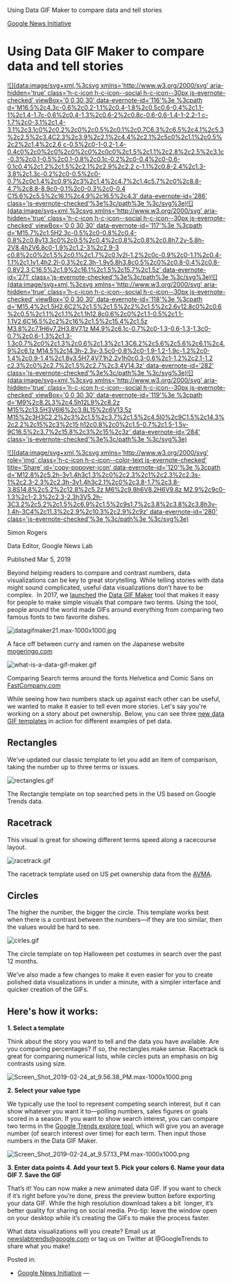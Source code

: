 Using Data GIF Maker to compare data and tell stories

 [Google News Initiative](https://www.blog.google/outreach-initiatives/google-news-initiative/)

# Using Data GIF Maker to compare data and tell stories

 [![](data:image/svg+xml,%3csvg xmlns='http://www.w3.org/2000/svg' aria-hidden='true' class='h-c-icon h-c-icon--social h-c-icon--30px js-evernote-checked' viewBox='0 0 30 30' data-evernote-id='116'%3e %3cpath d='M16.5%2c4.3c-0.6%2c0.2-1.1%2c0.4-1.8%2c0.5c0.6-0.4%2c1.1-1%2c1.4-1.7c-0.6%2c0.4-1.3%2c0.6-2%2c0.8c-0.6-0.6-1.4-1-2.2-1 c-1.7%2c0-3.1%2c1.4-3.1%2c3.1c0%2c0.2%2c0%2c0.5%2c0.1%2c0.7C6.3%2c6.5%2c4.1%2c5.3%2c2.5%2c3.4C2.3%2c3.9%2c2.1%2c4.4%2c2.1%2c5c0%2c1.1%2c0.5%2c2%2c1.4%2c2.6 c-0.5%2c0-1-0.2-1.4-0.4c0%2c0%2c0%2c0%2c0%2c0c0%2c1.5%2c1.1%2c2.8%2c2.5%2c3.1c-0.3%2c0.1-0.5%2c0.1-0.8%2c0.1c-0.2%2c0-0.4%2c0-0.6-0.1c0.4%2c1.2%2c1.5%2c2.1%2c2.9%2c2.2 c-1.1%2c0.8-2.4%2c1.3-3.8%2c1.3c-0.2%2c0-0.5%2c0-0.7%2c0c1.4%2c0.9%2c3%2c1.4%2c4.7%2c1.4c5.7%2c0%2c8.8-4.7%2c8.8-8.9c0-0.1%2c0-0.3%2c0-0.4 C15.6%2c5.5%2c16.1%2c4.9%2c16.5%2c4.3' data-evernote-id='286' class='js-evernote-checked'%3e%3c/path%3e %3c/svg%3e)](https://twitter.com/intent/tweet?text=Using%20Data%20GIF%20Maker%20to%20compare%20data%20and%20tell%20stories%20%40google&url=https%3A//www.blog.google/outreach-initiatives/google-news-initiative/using-data-gif-maker-compare-data-and-tell-stories/)[![](data:image/svg+xml,%3csvg xmlns='http://www.w3.org/2000/svg' aria-hidden='true' class='h-c-icon h-c-icon--social h-c-icon--30px js-evernote-checked' viewBox='0 0 30 30' data-evernote-id='117'%3e %3cpath d='M15.7%2c1.5H2.3c-0.5%2c0-0.8%2c0.4-0.8%2c0.8v13.3c0%2c0.5%2c0.4%2c0.8%2c0.8%2c0.8h7.2v-5.8h-2V8.4h2V6.8c0-1.9%2c1.2-3%2c2.9-3 c0.8%2c0%2c1.5%2c0.1%2c1.7%2c0.1v2l-1.2%2c0c-0.9%2c0-1.1%2c0.4-1.1%2c1.1v1.4h2.2l-0.3%2c2.3h-1.9v5.8h3.8c0.5%2c0%2c0.8-0.4%2c0.8-0.8V2.3 C16.5%2c1.9%2c16.1%2c1.5%2c15.7%2c1.5z' data-evernote-id='271' class='js-evernote-checked'%3e%3c/path%3e %3c/svg%3e)](https://www.facebook.com/sharer/sharer.php?caption=Using%20Data%20GIF%20Maker%20to%20compare%20data%20and%20tell%20stories&u=https%3A//www.blog.google/outreach-initiatives/google-news-initiative/using-data-gif-maker-compare-data-and-tell-stories/)[![](data:image/svg+xml,%3csvg xmlns='http://www.w3.org/2000/svg' aria-hidden='true' class='h-c-icon h-c-icon--social h-c-icon--30px js-evernote-checked' viewBox='0 0 30 30' data-evernote-id='118'%3e %3cpath d='M15.4%2c1.5H2.6C2%2c1.5%2c1.5%2c2%2c1.5%2c2.6v12.8c0%2c0.6%2c0.5%2c1.1%2c1.1%2c1.1h12.8c0.6%2c0%2c1.1-0.5%2c1.1-1.1V2.6C16.5%2c2%2c16%2c1.5%2c15.4%2c1.5z M3.8%2c7.1H6v7.2H3.8V7.1z M4.9%2c6.1c-0.7%2c0-1.3-0.6-1.3-1.3c0-0.7%2c0.6-1.3%2c1.3-1.3c0.7%2c0%2c1.3%2c0.6%2c1.3%2c1.3C6.2%2c5.6%2c5.6%2c6.1%2c4.9%2c6.1z M14.5%2c14.3h-2.3v-3.5c0-0.8%2c0-1.9-1.2-1.9c-1.2%2c0-1.4%2c0.9-1.4%2c1.8v3.5H7.4V7.1h2.2v1h0c0.3-0.6%2c1-1.2%2c2.1-1.2 c2.3%2c0%2c2.7%2c1.5%2c2.7%2c3.4V14.3z' data-evernote-id='282' class='js-evernote-checked'%3e%3c/path%3e %3c/svg%3e)](https://www.linkedin.com/shareArticle?mini=true&url=https%3A//www.blog.google/outreach-initiatives/google-news-initiative/using-data-gif-maker-compare-data-and-tell-stories/&title=Using%20Data%20GIF%20Maker%20to%20compare%20data%20and%20tell%20stories)[![](data:image/svg+xml,%3csvg xmlns='http://www.w3.org/2000/svg' aria-hidden='true' class='h-c-icon h-c-icon--social h-c-icon--30px js-evernote-checked' viewBox='0 0 30 30' data-evernote-id='119'%3e %3cpath d='M9%2c8.2L3%2c4.5h12L9%2c8.2z M15%2c13.5H3V6l6%2c3.8L15%2c6V13.5z M15%2c3H3C2.2%2c3%2c1.5%2c3.7%2c1.5%2c4.5l0%2c9C1.5%2c14.3%2c2.2%2c15%2c3%2c15 h12c0.8%2c0%2c1.5-0.7%2c1.5-1.5v-9C16.5%2c3.7%2c15.8%2c3%2c15%2c3z' data-evernote-id='284' class='js-evernote-checked'%3e%3c/path%3e %3c/svg%3e)](https://www.blog.google/outreach-initiatives/google-news-initiative/using-data-gif-maker-compare-data-and-tell-stories/mailto:?subject=Using%20Data%20GIF%20Maker%20to%20compare%20data%20and%20tell%20stories&body=Check%20out%20this%20article%20on%20the%20Keyword:%0A%0AUsing%20Data%20GIF%20Maker%20to%20compare%20data%20and%20tell%20stories%0A%0ALearn%20how%20to%20use%20the%20updated%20the%20Data%20GIF%20Maker%20with%20three%20new%20templates%20for%20creating%20data%20visual%20GIFs.%0A%0Ahttps%3A//www.blog.google/outreach-initiatives/google-news-initiative/using-data-gif-maker-compare-data-and-tell-stories/)

 [![](data:image/svg+xml,%3csvg xmlns='http://www.w3.org/2000/svg' role='img' class='h-c-icon h-c-icon--color-text js-evernote-checked' title='Share' id='copy-popover-icon' data-evernote-id='120'%3e %3cpath d='M12.8%2c5.2h-3v1.4h3c1.3%2c0%2c2.3%2c1%2c2.3%2c2.3s-1%2c2.3-2.3%2c2.3h-3v1.4h3c2.1%2c0%2c3.8-1.7%2c3.8-3.8S14.8%2c5.2%2c12.8%2c5.2z M6%2c9.8h6V8.2H6V9.8z M2.9%2c9c0-1.3%2c1-2.3%2c2.3-2.3h3V5.2h-3C3.2%2c5.2%2c1.5%2c6.9%2c1.5%2c9s1.7%2c3.8%2c3.8%2c3.8h3v-1.4h-3C4%2c11.3%2c2.9%2c10.3%2c2.9%2c9z' data-evernote-id='280' class='js-evernote-checked'%3e %3c/path%3e %3c/svg%3e)]()

Simon Rogers

Data Editor, Google News Lab

 Published Mar 5, 2019

Beyond helping readers to compare and contrast numbers, data visualizations can be key to great storytelling. While telling stories with data might sound complicated, useful data visualizations don’t have to be complex.  In 2017, we [launched](https://www.blog.google/outreach-initiatives/google-news-initiative/make-your-own-data-gifs-our-new-too/) the [Data GIF Maker](https://datagifmaker.withgoogle.com/) tool that makes it easy for people to make simple visuals that compare two terms. Using the tool, people around the world made GIFs around everything from comparing two famous fonts to two favorite dishes.

 ![datagifmaker21.max-1000x1000.jpg](../_resources/6f8cfc02beff354c4bef8d9292dc72e3.png)

A face off between curry and ramen on the Japanese website [mogeringo.com](https://pc.mogeringo.com/archives/65308)

 ![what-is-a-data-gif-maker.gif](../_resources/4d1c12d818213818377003968db31870.gif)

Comparing Search terms around the fonts Helvetica and Comic Sans on [FastCompany.com](https://www.fastcompany.com/90127277/googles-new-data-viz-tool-makes-snappy-gifs-out-of-your-data)

While seeing how two numbers stack up against each other can be useful, we wanted to make it easier to tell even more stories. Let's say you're working on a story about pet ownership. Below, you can see three [new data GIF templates](https://datagifmaker.withgoogle.com/) in action for different examples of pet data.

## Rectangles

We’ve updated our classic template to let you add an item of comparison, taking the number up to three terms or issues.

 ![rectangles.gif](../_resources/723c3f9935ffa31c92687723f2d78cbb.gif)

The Rectangle template on top searched pets in the US based on Google Trends data.

## Racetrack

This visual is great for showing different terms speed along a racecourse layout.

 ![racetrack.gif](../_resources/c631e95a6b3b9209bfaca0d00184d184.gif)

The racetrack template used on US pet ownership data from the [AVMA](https://www.avma.org/KB/Resources/Statistics/Pages/Market-research-statistics-US-pet-ownership.aspx).

## Circles

The higher the number, the bigger the circle. This template works best when there is a contrast between the numbers—if they are too similar, then the values would be hard to see.

 ![cirles.gif](../_resources/c7cbae5c761772404dcfdd0cee3c9686.gif)

The circle template on top Halloween pet costumes in search over the past 12 months.

We’ve also made a few changes to make it even easier for you to create polished data visualizations in under a minute, with a simpler interface and quicker creation of the GIFs.

## Here's how it works:

**1. Select a template**

Think about the story you want to tell and the data you have available. Are you comparing percentages? If so, the rectangles make sense. Racetrack is great for comparing numerical lists, while circles puts an emphasis on big contrasts using size.

 ![Screen_Shot_2019-02-24_at_9.56.38_PM.max-1000x1000.png](../_resources/892ca74511b69a3cac754ea13baf7893.png)

**2. Select your value type**

We typically use the tool to represent competing search interest, but it can show whatever you want it to—polling numbers, sales figures or goals scored in a season. If you want to show search interest, you can compare two terms in the [Google Trends explore tool](https://trends.google.com/trends/explore), which will give you an average number (of search interest over time) for each term. Then input those numbers in the Data GIF Maker.

 ![Screen_Shot_2019-02-24_at_9.57.13_PM.max-1000x1000.png](../_resources/16bcc720c4ab1923e7eabb20317d48df.png)

**3. Enter data points
4. Add your text
5. Pick your colors
6. Name your data GIF
7. Save the GIF**

That’s it! You can now make a new animated data GIF. If you want to check if it’s right before you’re done, press the preview button before exporting your data GIF. While the high resolution download takes a bit  longer, it’s better quality for sharing on social media. Pro-tip: leave the window open on your desktop while it’s creating the GIFs to make the process faster.

What data visualizations will you create? Email us at [newslabtrends@google.com](https://www.blog.google/outreach-initiatives/google-news-initiative/using-data-gif-maker-compare-data-and-tell-stories/mailto:newslabtrends@google.com) or tag us on Twitter at @GoogleTrends to share what you make!

 Posted in:

- [Google News Initiative](https://www.blog.google/outreach-initiatives/google-news-initiative/)  —